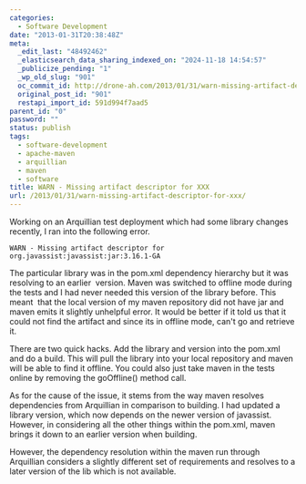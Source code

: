 ```yaml
---
categories:
  - Software Development
date: "2013-01-31T20:38:48Z"
meta:
  _edit_last: "48492462"
  _elasticsearch_data_sharing_indexed_on: "2024-11-18 14:54:57"
  _publicize_pending: "1"
  _wp_old_slug: "901"
  oc_commit_id: http://drone-ah.com/2013/01/31/warn-missing-artifact-descriptor-for-xxx/1359664732
  original_post_id: "901"
  restapi_import_id: 591d994f7aad5
parent_id: "0"
password: ""
status: publish
tags:
  - software-development
  - apache-maven
  - arquillian
  - maven
  - software
title: WARN - Missing artifact descriptor for XXX
url: /2013/01/31/warn-missing-artifact-descriptor-for-xxx/
---
```


Working on an Arquillian test deployment which had some library changes
recently, I ran into the following error.

```
WARN - Missing artifact descriptor for org.javassist:javassist:jar:3.16.1-GA
```

The particular library was in the pom.xml dependency hierarchy but it was
resolving to an earlier  version. Maven was switched to offline mode during the
tests and I had never needed this version of the library before. This meant
 that the local version of my maven repository did not have jar and maven emits
it slightly unhelpful error. It would be better if it told us that it could not
find the artifact and since its in offline mode, can\'t go and retrieve it.

There are two quick hacks. Add the library and version into the pom.xml and do a
build. This will pull the library into your local repository and maven will be
able to find it offline. You could also just take maven in the tests online by
removing the goOffline() method call.

As for the cause of the issue, it stems from the way maven resolves dependencies
from Arquillian in comparison to building. I had updated a library version,
which now depends on the newer version of javassist. However, in considering all
the other things within the pom.xml, maven brings it down to an earlier version
when building.

However, the dependency resolution within the maven run through Arquillian
considers a slightly different set of requirements and resolves to a later
version of the lib which is not available.
